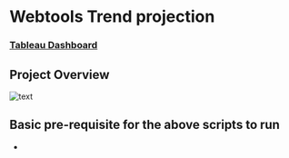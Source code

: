 # Webtools Trend projection

### [Tableau Dashboard](https://public.tableau.com/views/TrendProjection/Dashboard1?:language=en-US&publish=yes&:display_count=n&:origin=viz_share_link) 


## Project Overview 
  
  ![text](https://ibb.co/gPmrHYk)

## Basic pre-requisite for the above scripts to run
  - 
